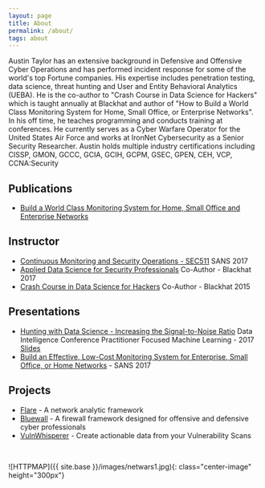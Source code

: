 ```yaml
---
layout: page
title: About
permalink: /about/
tags: about
---
```


Austin Taylor has an extensive background in Defensive and Offensive Cyber Operations and has performed incident response for some of the world's top Fortune companies. His expertise includes penetration testing, data science, threat hunting and User and Entity Behavioral Analytics (UEBA). He is the co-author to "Crash Course in Data Science for Hackers" which is taught annually at Blackhat and author of "How to Build a World Class Monitoring System for Home, Small Office, or Enterprise Networks". In his off time, he teaches programming and conducts training at conferences. He currently serves as a Cyber Warfare Operator for the United States Air Force and works at IronNet Cybersecurity as a Senior Security Researcher. Austin holds multiple industry certifications including CISSP, GMON, GCCC, GCIA, GCIH, GCPM, GSEC, GPEN, CEH, VCP, CCNA:Security

Publications
------------
* [Build a World Class Monitoring System for Home, Small Office and Enterprise Networks](https://www.sans.org/reading-room/whitepapers/detection/continuous-monitoring-build-world-class-monitoring-system-enterprise-small-office-home-37477)

Instructor
----------
* [Continuous Monitoring and Security Operations - SEC511](https://www.sans.org/mentor/class/sec511-columbia-12sep2017-austin-taylor) SANS 2017
* [Applied Data Science for Security Professionals](https://www.blackhat.com/us-17/training/applied-data-science-for-security-professionals.html) Co-Author - Blackhat 2017
* [Crash Course in Data Science for Hackers](https://www.blackhat.com/us-15/training/crash-course-in-data-science-for-hackers.html) Co-Author - Blackhat 2015

Presentations
-------------
* [Hunting with Data Science - Increasing the Signal-to-Noise Ratio](http://www.data-intelligence.ai/presentations/27) Data Intelligence Conference Practitioner Focused Machine Learning - 2017 [Slides](https://www.slideshare.net/AustinTaylor8/threat-hunting-with-data-science)
* [Build an Effective, Low-Cost Monitoring System for Enterprise, Small Office, or Home Networks](https://www.sans.org/event/columbia-2017/bonus-sessions/12850) - SANS 2017

Projects
--------
* [Flare](https://github.com/austin-taylor/flare) - A network analytic framework
* [Bluewall](https://github.com/austin-taylor/bluewall) - A firewall framework designed for offensive and defensive cyber professionals
* [VulnWhisperer](https://github.com/austin-taylor/VulnWhisperer) - Create actionable data from your Vulnerability Scans

<br>

![HTTPMAP]({{ site.base }}/images/netwars1.jpg){: class="center-image" height="300px"}
<br>


